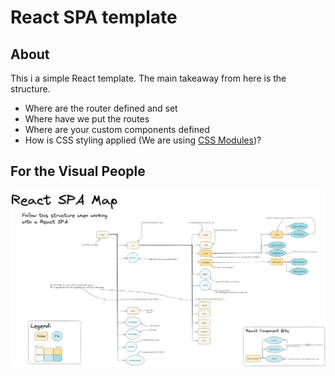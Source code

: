 # React SPA template

## About

This i a simple React template. The main takeaway from here is the structure.
- Where are the router defined and set
- Where have we put the routes
- Where are your custom components defined
- How is CSS styling applied (We are using [CSS Modules](https://github.com/css-modules/css-modules))?


## For the Visual People

![Layout map of folder structure](./docs/React%20SPA%20Structure.png)
